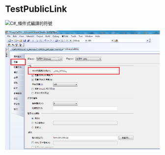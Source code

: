 ﻿# TestPublicLink

![C#_條件式編譯的符號](https://github.com/Larrydon/TestPublicLink/blob/main/C#_%E6%A2%9D%E4%BB%B6%E5%BC%8F%E7%B7%A8%E8%AD%AF%E7%9A%84%E7%AC%A6%E8%99%9F.png)

![C#_條件式編譯的符號](https://github.com/Larrydon/TestPublicLink/blob/main/CSharp_Symbol.png)
